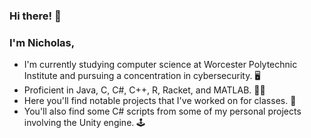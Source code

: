 ### Hi there! 👋
### I'm Nicholas,
  - I'm currently studying computer science at Worcester Polytechnic Institute and pursuing a concentration in cybersecurity. 🖥️
  - Proficient in Java, C, C#, C++, R, Racket, and MATLAB. 🧑‍💻
  - Here you'll find notable projects that I've worked on for classes. 📓
  - You'll also find some C# scripts from some of my personal projects involving the Unity engine. 🕹️
